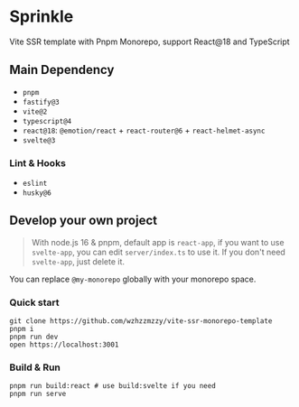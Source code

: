 # Sprinkle

Vite SSR template with Pnpm Monorepo, support React@18 and TypeScript

## Main Dependency

- `pnpm`
- `fastify@3`
- `vite@2`
- `typescript@4`
- `react@18`: `@emotion/react` + `react-router@6` + `react-helmet-async`
- `svelte@3`

### Lint & Hooks

- `eslint`
- `husky@6`

## Develop your own project

> With node.js 16 & pnpm, default app is `react-app`, if you want to use `svelte-app`, you can edit `server/index.ts` to use it.
If you don't need `svelte-app`, just delete it.

You can replace `@my-monorepo` globally with your monorepo space.

### Quick start

```shell
git clone https://github.com/wzhzzmzzy/vite-ssr-monorepo-template
pnpm i
pnpm run dev
open https://localhost:3001
```

### Build & Run

```shell
pnpm run build:react # use build:svelte if you need
pnpm run serve
```

